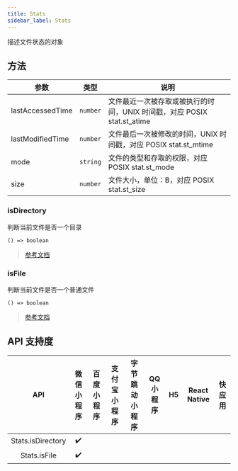 ```yaml
---
title: Stats
sidebar_label: Stats
---
```


描述文件状态的对象

## 方法

| 参数 | 类型 | 说明 |
| --- | --- | --- |
| lastAccessedTime | `number` | 文件最近一次被存取或被执行的时间，UNIX 时间戳，对应 POSIX stat.st_atime |
| lastModifiedTime | `number` | 文件最后一次被修改的时间，UNIX 时间戳，对应 POSIX stat.st_mtime |
| mode | `string` | 文件的类型和存取的权限，对应 POSIX stat.st_mode |
| size | `number` | 文件大小，单位：B，对应 POSIX stat.st_size |

### isDirectory

判断当前文件是否一个目录

```tsx
() => boolean
```

> [参考文档](https://developers.weixin.qq.com/miniprogram/dev/api/file/Stats.isDirectory.html)

### isFile

判断当前文件是否一个普通文件

```tsx
() => boolean
```

> [参考文档](https://developers.weixin.qq.com/miniprogram/dev/api/file/Stats.isFile.html)

## API 支持度

| API | 微信小程序 | 百度小程序 | 支付宝小程序 | 字节跳动小程序 | QQ 小程序 | H5 | React Native | 快应用 |
| :---: | :---: | :---: | :---: | :---: | :---: | :---: | :---: | :---: |
| Stats.isDirectory | ✔️ |  |  |  |  |  |  |  |
| Stats.isFile | ✔️ |  |  |  |  |  |  |  |
